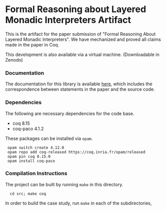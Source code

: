 # Formal Reasoning about Layered Monadic Interpreters Artifact

This is the artifact for the paper submission of "Formal Reasoning About Layered Monadic Interpreters".
We have mechanized and proved all claims made in the paper in Coq.

This development is also available via a virtual machine. (Downloadable in Zenodo)

### Documentation

The documentation for this library is available [here](http://euisuny.github.io/icfp22-layered-monadic-interpreters/), which includes the correspondence between statements in the paper and the source code.

### Dependencies

The following are necessary dependencies for the code base.

- coq 8.15
- coq-paco 4.1.2

These packages can be installed via `opam`.

```
 opam switch create 4.12.0
 opam repo add coq-released https://coq.inria.fr/opam/released
 opam pin coq 8.15.0
 opam install coq-paco
```

### Compilation Instructions

The project can be built by running `make` in this directory.
```
  cd src; make coq
```
In order to build the case study, run `make` in each of the subdirectories, 
